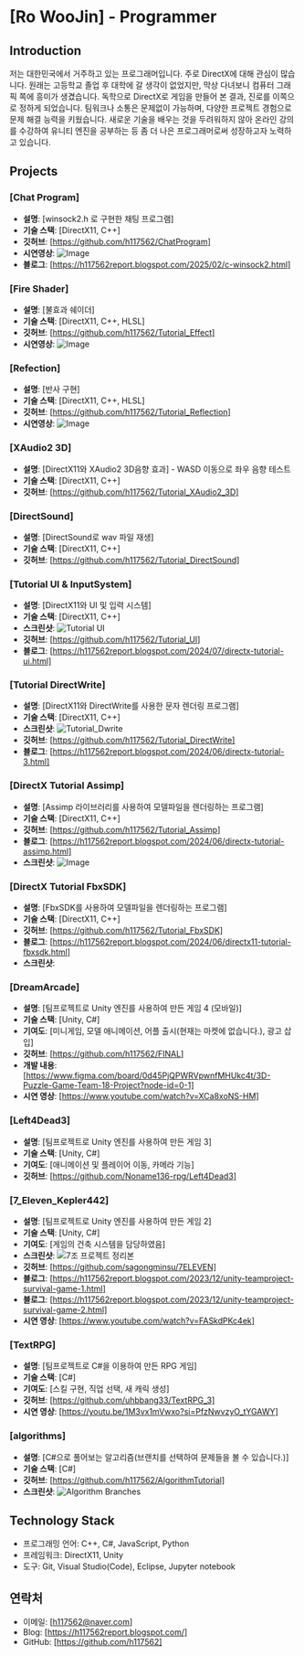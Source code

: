 # [Ro WooJin] - Programmer
 
## Introduction
저는 대한민국에서 거주하고 있는 프로그래머입니다. 주로 DirectX에 대해 관심이 많습니다.
원래는 고등학교 졸업 후 대학에 갈 생각이 없었지만, 막상 다녀보니 컴퓨터 그래픽 쪽에 흥미가 생겼습니다. 독학으로 DirectX로 게임을 만들어 본 결과, 진로를 이쪽으로 정하게 되었습니다. 
팀워크나 소통은 문제없이 가능하며, 다양한 프로젝트 경험으로 문제 해결 능력을 키웠습니다.
새로운 기술을 배우는 것을 두려워하지 않아 온라인 강의를 수강하여 유니티 엔진을 공부하는 등 좀 더 나은 프로그래머로써 성장하고자 노력하고 있습니다.


## Projects

### [Chat Program]
- **설명**: [winsock2.h 로 구현한 채팅 프로그램]
- **기술 스택**: [DirectX11, C++]
- **깃허브**: [https://github.com/h117562/ChatProgram]
- **시연영상**: ![Image](https://github.com/user-attachments/assets/ebf02c31-d777-4246-8ad6-7d7daa39e9b4)
- **블로그**: [https://h117562report.blogspot.com/2025/02/c-winsock2.html]


### [Fire Shader]
- **설명**: [불효과 쉐이더]
- **기술 스택**: [DirectX11, C++, HLSL]
- **깃허브**: [https://github.com/h117562/Tutorial_Effect]
- **시연영상**: ![Image](https://github.com/user-attachments/assets/79d540fa-0fff-415c-be4d-923b83c5335a)


### [Refection]
- **설명**: [반사 구현]
- **기술 스택**: [DirectX11, C++, HLSL]
- **깃허브**: [https://github.com/h117562/Tutorial_Reflection]
- **시연영상**: ![Image](https://github.com/user-attachments/assets/802df13d-24e1-48e9-98e8-045a36ee613e)


### [XAudio2 3D]
- **설명**: [DirectX11와 XAudio2 3D음향 효과] - WASD 이동으로 좌우 음향 테스트
- **기술 스택**: [DirectX11, C++]
- **깃허브**: [https://github.com/h117562/Tutorial_XAudio2_3D]


### [DirectSound]
- **설명**: [DirectSound로 wav 파일 재생]
- **기술 스택**: [DirectX11, C++]
- **깃허브**: [https://github.com/h117562/Tutorial_DirectSound]


### [Tutorial UI & InputSystem]
- **설명**: [DirectX11와 UI 및 입력 시스템]
- **기술 스택**: [DirectX11, C++]
- **스크린샷**: ![Tutorial UI](https://github.com/user-attachments/assets/6ccaad66-2417-4c8a-ba22-98371e68e63b)
- **깃허브**: [https://github.com/h117562/Tutorial_UI]
- **블로그**: [https://h117562report.blogspot.com/2024/07/directx-tutorial-ui.html]


### [Tutorial DirectWrite]
- **설명**: [DirectX11와 DirectWrite를 사용한 문자 렌더링 프로그램]
- **기술 스택**: [DirectX11, C++]
- **스크린샷**: ![Tutorial_Dwrite](https://github.com/user-attachments/assets/f75b1c34-ebd9-4460-b7b7-822353b46768)
- **깃허브**: [https://github.com/h117562/Tutorial_DirectWrite]
- **블로그**: [https://h117562report.blogspot.com/2024/06/directx-tutorial-3.html]


### [DirectX Tutorial Assimp]
- **설명**: [Assimp 라이브러리를 사용하여 모델파일을 렌더링하는 프로그램]
- **기술 스택**: [DirectX11, C++]
- **깃허브**: [https://github.com/h117562/Tutorial_Assimp]
- **블로그**: [https://h117562report.blogspot.com/2024/06/directx-tutorial-assimp.html]
- **스크린샷**: ![Image](https://github.com/user-attachments/assets/96e98ad9-2514-4fb3-ba6e-b46eb74207f6)

### [DirectX Tutorial FbxSDK]
- **설명**: [FbxSDK를 사용하여 모델파일을 렌더링하는 프로그램]
- **기술 스택**: [DirectX11, C++]
- **깃허브**: [https://github.com/h117562/Tutorial_FbxSDK]
- **블로그**: [https://h117562report.blogspot.com/2024/06/directx11-tutorial-fbxsdk.html]
- **스크린샷**: 

### [DreamArcade]
- **설명**: [팀프로젝트로 Unity 엔진를 사용하여 만든 게임 4 (모바일)]
- **기술 스택**: [Unity, C#]
- **기여도**: [미니게임, 모델 애니메이션, 어플 출시(현재는 마켓에 없습니다.), 광고 삽입]
- **깃허브**: [https://github.com/h117562/FINAL]
- **개발 내용**: [https://www.figma.com/board/0d45PjQPWRVpwnfMHUkc4t/3D-Puzzle-Game-Team-18-Project?node-id=0-1]
- **시연 영상**: [https://www.youtube.com/watch?v=XCa8xoNS-HM]


### [Left4Dead3]
- **설명**: [팀프로젝트로 Unity 엔진를 사용하여 만든 게임 3]
- **기술 스택**: [Unity, C#]
- **기여도**: [애니메이션 및 플레이어 이동, 카메라 기능]
- **깃허브**: [https://github.com/Noname136-rpg/Left4Dead3]


### [7_Eleven_Kepler442]
- **설명**: [팀프로젝트로 Unity 엔진를 사용하여 만든 게임 2]
- **기술 스택**: [Unity, C#]
- **기여도**: [게임의 건축 시스템을 담당하였음]
- **스크린샷**: ![7조 프로젝트 정리본](https://github.com/user-attachments/assets/ac471c26-f63b-4d4c-80fc-9c80e6ddcde0)
- **깃허브**: [https://github.com/sagongminsu/7ELEVEN]
- **블로그**: [https://h117562report.blogspot.com/2023/12/unity-teamproject-survival-game-1.html]
- **블로그**: [https://h117562report.blogspot.com/2023/12/unity-teamproject-survival-game-2.html]
- **시연 영상**: [https://www.youtube.com/watch?v=FASkdPKc4ek]

### [TextRPG]
- **설명**: [팀프로젝트로 C#을 이용하여 만든 RPG 게임]
- **기술 스택**: [C#]
- **기여도**: [스킬 구현, 직업 선택, 새 캐릭 생성]
- **깃허브**: [https://github.com/uhbbang33/TextRPG_3]
- **시연 영상**: [https://youtu.be/1M3vx1mVwxo?si=PfzNwvzyO_tYGAWY]


### [algorithms]
- **설명**: [C#으로 풀어보는 알고리즘(브랜치를 선택하여 문제들을 볼 수 있습니다.)]
- **기술 스택**: [C#]
- **깃허브**: [https://github.com/h117562/AlgorithmTutorial]
- **스크린샷**: ![Algorithm Branches](https://github.com/user-attachments/assets/ddce574f-5f1d-4c7d-847f-acf7c93911dd)


## Technology Stack
- 프로그래밍 언어: C++, C#, JavaScript, Python
- 프레임워크: DirectX11, Unity
- 도구: Git, Visual Studio(Code), Eclipse, Jupyter notebook


## 연락처
- 이메일: [h117562@naver.com]
- Blog: [https://h117562report.blogspot.com/]
- GitHub: [https://github.com/h117562]